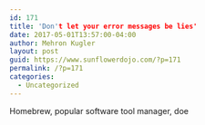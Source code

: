 ```yaml
---
id: 171
title: 'Don't let your error messages be lies'
date: 2017-05-01T13:57:00-04:00
author: Mehron Kugler
layout: post
guid: https://www.sunflowerdojo.com/?p=171
permalink: /?p=171
categories:
  - Uncategorized
---
```

Homebrew, popular software tool manager, doe
